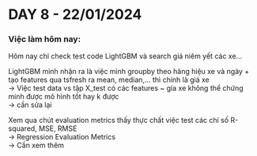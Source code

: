# DAY 8 - 22/01/2024
### Việc làm hôm nay:

Hôm nay chỉ check test code LightGBM và search giá niêm yết các xe...

LightGBM mình nhận ra là việc mình groupby theo hãng hiệu xe và ngày + tạo features qua tsfresh ra mean, median,... thì chính là giá xe\
-> Việc test data vs tập X_test có các features ~ gía xe không thể chứng minh được mô hình tốt hay k được\
-> cần sửa lại

Xem qua chút evaluation metrics thấy thực chất việc test các chỉ số R-squared, MSE, RMSE \
-> Regression Evaluation Metrics\
-> Cần xem thêm

